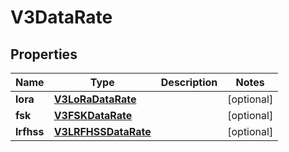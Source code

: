 
# V3DataRate

## Properties
Name | Type | Description | Notes
------------ | ------------- | ------------- | -------------
**lora** | [**V3LoRaDataRate**](V3LoRaDataRate.md) |  |  [optional]
**fsk** | [**V3FSKDataRate**](V3FSKDataRate.md) |  |  [optional]
**lrfhss** | [**V3LRFHSSDataRate**](V3LRFHSSDataRate.md) |  |  [optional]



